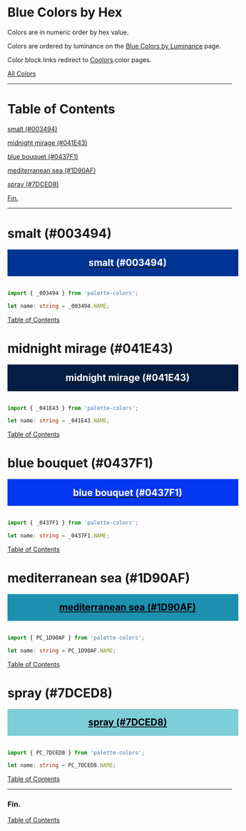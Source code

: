 <style>
  div.color-block {
    text-align: center;
  }

  .color-block {
    width: 100%;
    margin: 0;
    padding: 0.5em;
  }

  .black-pass {
    color: black;
  }

  .white-pass {
    color: white;
  }
</style>

# Blue Colors by Hex

Colors are in numeric order by hex value.

Colors are ordered by luminance on the [Blue Colors by Luminance](./blue-colors-by-luminance.md) page.

Color block links redirect to
<a href="https://coolors.co/" target="_blank" rel="noopener noreferrer">Coolors</a> color pages.

[All Colors](../all-colors.md)

----

# Table of Contents

[smalt (#003494)](#smalt-003494)

[midnight mirage (#041E43)](#midnight-mirage-041e43)

[blue bouquet (#0437F1)](#blue-bouquet-0437f1)

[mediterranean sea (#1D90AF)](#mediterranean-sea-1d90af)

[spray (#7DCED8)](#spray-7dced8)

[Fin.](#fin)

----

# smalt (#003494)

<div class="color-block" style="background: #003494;">
  <a href="https://coolors.co/003494" target="_blank" rel="noopener noreferrer">
    <h2 class="color-block white-pass">smalt (#003494)</h2>
  </a>
</div>
<br/>

````typescript
import { _003494 } from 'palette-colors';

let name: string = _003494.NAME;
````

[Table of Contents](#table-of-contents)

# midnight mirage (#041E43)

<div class="color-block" style="background: #041E43;">
  <a href="https://coolors.co/041e43" target="_blank" rel="noopener noreferrer">
    <h2 class="color-block white-pass">midnight mirage (#041E43)</h2>
  </a>
</div>
<br/>

````typescript
import { _041E43 } from 'palette-colors';

let name: string = _041E43.NAME;
````

[Table of Contents](#table-of-contents)

# blue bouquet (#0437F1)

<div class="color-block" style="background: #0437F1;">
  <a href="https://coolors.co/0437f1" target="_blank" rel="noopener noreferrer">
    <h2 class="color-block white-pass">blue bouquet (#0437F1)</h2>
  </a>
</div>
<br/>

````typescript
import { _0437F1 } from 'palette-colors';

let name: string = _0437F1.NAME;
````

[Table of Contents](#table-of-contents)

# mediterranean sea (#1D90AF)

<div class="color-block" style="background: #1D90AF;">
  <a href="https://coolors.co/1d90af" target="_blank" rel="noopener noreferrer">
    <h2 class="color-block black-pass">mediterranean sea (#1D90AF)</h2>
  </a>
</div>
<br/>

````typescript
import { PC_1D90AF } from 'palette-colors';

let name: string = PC_1D90AF.NAME;
````

[Table of Contents](#table-of-contents)

# spray (#7DCED8)

<div class="color-block" style="background: #7DCED8;">
  <a href="https://coolors.co/7dced8" target="_blank" rel="noopener noreferrer">
    <h2 class="color-block black-pass">spray (#7DCED8)</h2>
  </a>
</div>
<br/>

````typescript
import { PC_7DCED8 } from 'palette-colors';

let name: string = PC_7DCED8.NAME;
````

[Table of Contents](#table-of-contents)

----

### Fin.

[Table of Contents](#table-of-contents)
